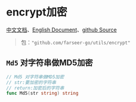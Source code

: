 # encrypt加密
[中文文档](https://farseer-go.github.io/doc/)、[English Document](https://farseer-go.github.io/doc/#/en-us/)、[github Source](https://github.com/farseer-go/utils)

> 包：`"github.com/farseer-go/utils/encrypt"`

## `Md5` 对字符串做MD5加密
```go
// Md5 对字符串做MD5加密
// str:要加密的字符串
// return:加密后的字符串
func Md5(str string) string
```